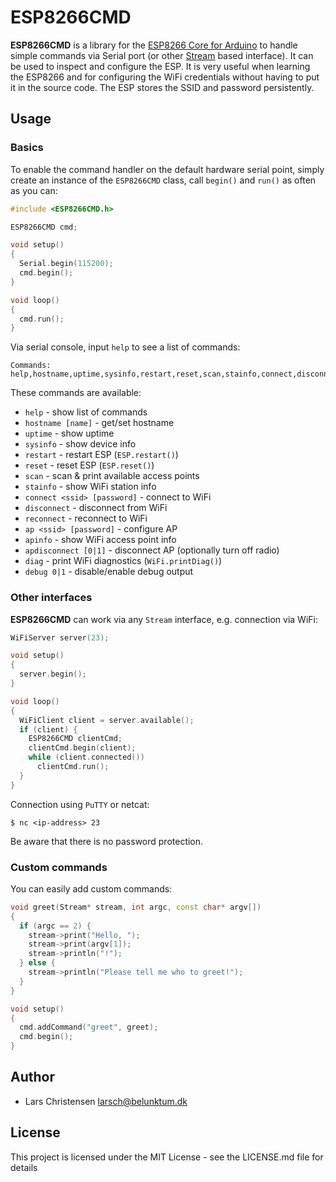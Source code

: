 # ESP8266CMD #

**ESP8266CMD** is a library for the [ESP8266 Core for Arduino](https://github.com/esp8266/Arduino) to handle simple commands via Serial port (or other [Stream](https://www.arduino.cc/reference/en/language/functions/communication/stream/) based interface). It can be used to inspect and configure the ESP. It is very useful when learning the ESP8266 and for configuring the WiFi credentials without having to put it in the source code. The ESP stores the SSID and password persistently.

## Usage ##

### Basics ###

To enable the command handler on the default hardware serial point, simply create an instance of the `ESP8266CMD` class, call `begin()` and `run()` as often as you can:

``` c++
#include <ESP8266CMD.h>

ESP8266CMD cmd;

void setup()
{
  Serial.begin(115200);
  cmd.begin();
}

void loop()
{
  cmd.run();
}
```

Via serial console, input `help` to see a list of commands:

```
Commands: help,hostname,uptime,sysinfo,restart,reset,scan,stainfo,connect,disconnect,reconnect,ap,apinfo,apdisconnect,diag,debug
```

These commands are available:

* `help` - show list of commands
* `hostname [name]` - get/set hostname
* `uptime` - show uptime
* `sysinfo` - show device info
* `restart` - restart ESP (`ESP.restart()`)
* `reset` - reset ESP (`ESP.reset()`)
* `scan` - scan & print available access points
* `stainfo` - show WiFi station info
* `connect <ssid> [password]` - connect to WiFi
* `disconnect` - disconnect from WiFi
* `reconnect` - reconnect to WiFi
* `ap <ssid> [password]` - configure AP
* `apinfo` - show WiFi access point info
* `apdisconnect [0|1]` - disconnect AP (optionally turn off radio)
* `diag` - print WiFi diagnostics (`WiFi.printDiag()`)
* `debug 0|1` - disable/enable debug output

### Other interfaces ###

**ESP8266CMD** can work via any `Stream` interface, e.g. connection via WiFi:

``` c++
WiFiServer server(23);

void setup()
{
  server.begin();
}

void loop()
{
  WiFiClient client = server.available();
  if (client) {
    ESP8266CMD clientCmd;
    clientCmd.begin(client);
    while (client.connected())
      clientCmd.run();
  }
}
```

Connection using ```PuTTY``` or netcat:

```
$ nc <ip-address> 23
```

Be aware that there is no password protection.

### Custom commands ###

You can easily add custom commands:

``` c++
void greet(Stream* stream, int argc, const char* argv[])
{
  if (argc == 2) {
    stream->print("Hello, ");
    stream->print(argv[1]);
    stream->println("!");
  } else {
    stream->println("Please tell me who to greet!");
  }
}

void setup()
{
  cmd.addCommand("greet", greet);
  cmd.begin();
}
```

## Author ##

  * Lars Christensen <larsch@belunktum.dk>

## License ##

This project is licensed under the MIT License - see the LICENSE.md file for details
